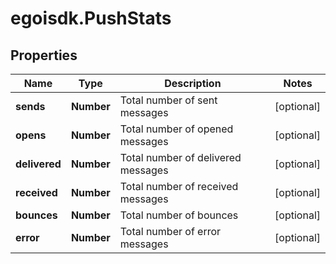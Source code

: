 # egoisdk.PushStats

## Properties

Name | Type | Description | Notes
------------ | ------------- | ------------- | -------------
**sends** | **Number** | Total number of sent messages | [optional] 
**opens** | **Number** | Total number of opened messages | [optional] 
**delivered** | **Number** | Total number of delivered messages | [optional] 
**received** | **Number** | Total number of received messages | [optional] 
**bounces** | **Number** | Total number of bounces | [optional] 
**error** | **Number** | Total number of error messages | [optional] 


